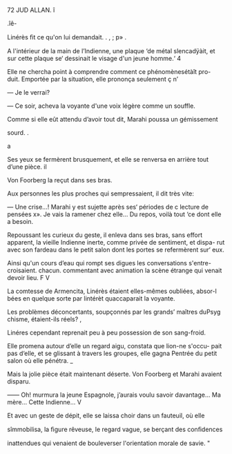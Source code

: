  

72 JUD ALLAN. î

.îê-

Linérès ﬁt ce qu'on lui demandait. . , ; p» .

A l'intérieur de la main de l’Indienne, une plaque ‘de métal slencadÿàit,
et sur cette plaque se‘ dessinait le visage d'un jeune homme.‘ 4

Elle ne chercha point à comprendre comment ce phénomènesétàît pro-
duit. Emportée par la situation, elle prononça seulement ç n’

— Je le verrai?

— Ce soir, acheva la voyante d'une voix légère comme un souffle.

Comme si elle eût attendu d’avoir tout dit, Marahi poussa un gémissement

sourd. .

a

Ses yeux se fermèrent brusquement, et elle se renversa en arrière tout
d’une pièce. il

Von Foorberg la reçut dans ses bras.

Aux personnes les plus proches qui sempressaient, il dit très vite:

— Une crise...! Marahi y est sujette après ses‘ périodes de c lecture
de pensées x». Je vais la ramener chez elle... Du repos, voilà tout ‘ce dont
elle a besoin.

Repoussant les curieux du geste, il enleva dans ses bras, sans effort
apparent, la vieille Indienne inerte, comme privée de sentiment, et dispa-
rut avec son fardeau dans le petit salon dont les portes se refermèrent sur‘
eux.

Ainsi qu'un cours d’eau qui rompt ses digues les conversations s'entre-
croisaient. chacun. commentant avec animation la scène étrange qui venait
devoir lieu. F V

La comtesse de Armencita, Linérès étaient elles-mêmes oubliées, absor-l
bées en quelque sorte par lintérèt quaccaparait la voyante.

Les problèmes déconcertants, soupçonnés par les grands’ maîtres duPsyg
chisme, étaient-ils réels? ,

Linéres cependant reprenait peu à peu possession de son sang-froid.

Elle promena autour d’elle un regard aigu, constata que lion-ne s'occu-
pait pas d‘elle, et se glissant à travers les groupes, elle gagna Pentrée du
petit salon où elle pénétra. _

Mais la jolie pièce était maintenant déserte. Von Foorberg et Marahi
avaient disparu.

—— Oh! murmura la jeune Espagnole, j’aurais voulu savoir davantage...
Ma mère... Cette Indienne... V

Et avec un geste de dépit, elle se laissa choir dans un fauteuil, où elle

  

  

 

sîmmobilisa, la ﬁgure rêveuse, le regard vague, se berçant des conﬁdences

inattendues qui venaient de bouleverser l'orientation morale de savie. "

 

